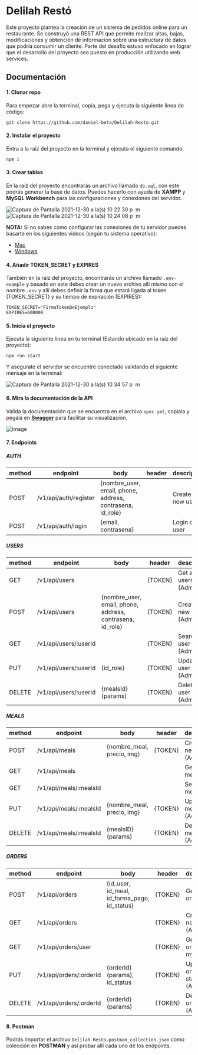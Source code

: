 # Delilah Restó

Este proyecto plantea la creación de un sistema de pedidos online para un restaurante. Se construyó una REST API que permite realizar altas, bajas, modificaciones y obtención de información sobre una estructura de datos que podría consumir un cliente. Parte del desafío estuvo enfocado en lograr que el desarrollo del proyecto sea puesto en producción utilizando web services.

## Documentación

#### 1. Clonar repo

Para empezar abre la terminal, copia, pega y ejecuta la siguiente linea de código:

```
git clone https://github.com/daniel-beta/Delilah-Resto.git
```

#### 2. Instalar el proyecto

Entra a la raíz del proyecto en la terminal y ejecuta el siguiente comando:

```
npm i
```

#### 3. Crear tablas

En la raíz del proyecto encontrarás un archivo llamado `db.sql`, con este podrás generar la base de datos. Puedes hacerlo con ayuda de **XAMPP** y **MySQL Workbench** para las configuraciones y conexiones del servidor.

![Captura de Pantalla 2021-12-30 a la(s) 10 22 30 p  m](https://user-images.githubusercontent.com/64673306/147801318-2c876ef8-c2b7-471b-8b60-cb1ca872789e.png)
![Captura de Pantalla 2021-12-30 a la(s) 10 24 08 p  m](https://user-images.githubusercontent.com/64673306/147801369-6904e180-8b64-4011-a04d-6833dc8628f6.png)

**NOTA:** Si no sabes como configurar las conexiones de tu servidor puedes basarte en los siguientes videos (según tu sistema operativo):

- [Mac](https://youtu.be/P2yS47MxjLM)
- [Windows](https://youtu.be/Wf-0PT7q6i4)

#### 4. Añadir TOKEN_SECRET y EXPIRES

También en la raíz del proyecto, encontrarás un archivo llamado `.env-example` y basado en este debes crear un nuevo archivo allí mismo con el nombre `.env` y allí debes definir la firma que estará ligada al token (TOKEN_SECRET) y su tiempo de expiración (EXPIRES):

```
TOKEN_SECRET="FirmaTokenDeEjemplo"
EXPIRES=600000
```

#### 5. Inicia el proyecto

Ejecuta la siguiente línea en tu terminal (Estando ubicado en la raíz del proyecto):

```
npm run start
```

Y asegurate el servidor se encuentre conectado validando el siguiente mensaje en la terminal:

![Captura de Pantalla 2021-12-30 a la(s) 10 34 57 p  m](https://user-images.githubusercontent.com/64673306/147801721-b1224491-42e7-4b0d-bd67-9c17c1d25ea6.png)

#### 6. Mira la documentación de la API

Valida la documentación que se encuentra en el archivo `spec.yml`, copiala y pegala en **[Swagger](https://editor.swagger.io/)** para facilitar su visualización.

![image](https://user-images.githubusercontent.com/64673306/147801952-836ef3e6-047e-4dd9-a208-d3fa7e0b3de5.png)

#### 7. Endpoints

##### AUTH

| method | endpoint              | body                                                      | header | description       |
| ------ | --------------------- | --------------------------------------------------------- | ------ | ----------------- |
| POST   | /v1/api/auth/register | {nombre_user, email, phone, address, contrasena, id_role} |        | Create a new user |
| POST   | /v1/api/auth/login    | {email, contrasena}                                       |        | Login of a user   |

##### USERS

| method | endpoint              | body                                                      | header  | description                 |
| ------ | --------------------- | --------------------------------------------------------- | ------- | --------------------------- |
| GET    | /v1/api/users         |                                                           | {TOKEN} | Get all users (Admin)       |
| POST   | /v1/api/users         | {nombre_user, email, phone, address, contrasena, id_role} | {TOKEN} | Create a new user (Admin)   |
| GET    | /v1/api/users/:userId |                                                           | {TOKEN} | Search a user by ID (Admin) |
| PUT    | /v1/api/users/:userId | {id_role}                                                 | {TOKEN} | Update user role (Admin)    |
| DELETE | /v1/api/users/:userId | {mealsId} (params)                                        | {TOKEN} | Delete a user (Admin)       |

##### MEALS

| method | endpoint               | body                       | header  | description               |
| ------ | ---------------------- | -------------------------- | ------- | ------------------------- |
| POST   | /v1/api/meals          | {nombre_meal, precio, img} | {TOKEN} | Create a new meal (Admin) |
| GET    | /v1/api/meals          |                            |         | Get all meals             |
| GET    | /v1/api/meals/:mealsId |                            |         | Search a meal by ID       |
| PUT    | /v1/api/meals/:mealsId | {nombre_meal, precio, img} | {TOKEN} | Update a meal (Admin)     |
| DELETE | /v1/api/meals/:mealsId | {mealsID} (params)         | {TOKEN} | Delete a meal (Admin)     |

##### ORDERS

| method | endpoint                | body                                         | header  | description                 |
| ------ | ----------------------- | -------------------------------------------- | ------- | --------------------------- |
| POST   | /v1/api/orders          | {id_user, id_meal, id_forma_pago, id_status} | {TOKEN} | Get all orders              |
| GET    | /v1/api/orders          |                                              | {TOKEN} | Create a new order (Admin)  |
| GET    | /v1/api/orders/user     |                                              | {TOKEN} | Get all orders from my user |
| PUT    | /v1/api/orders/:orderId | {orderId} (params), id_status                | {TOKEN} | Update order status (Admin) |
| DELETE | /v1/api/orders/:orderId | {orderId} (params)                           | {TOKEN} | Delete an order (Admin)     |

#### 8. Postman

Podrás importar el archivo `Delilah-Resto.postman_collection.json` como colección en **POSTMAN** y así probar allí cada uno de los endpoints.
